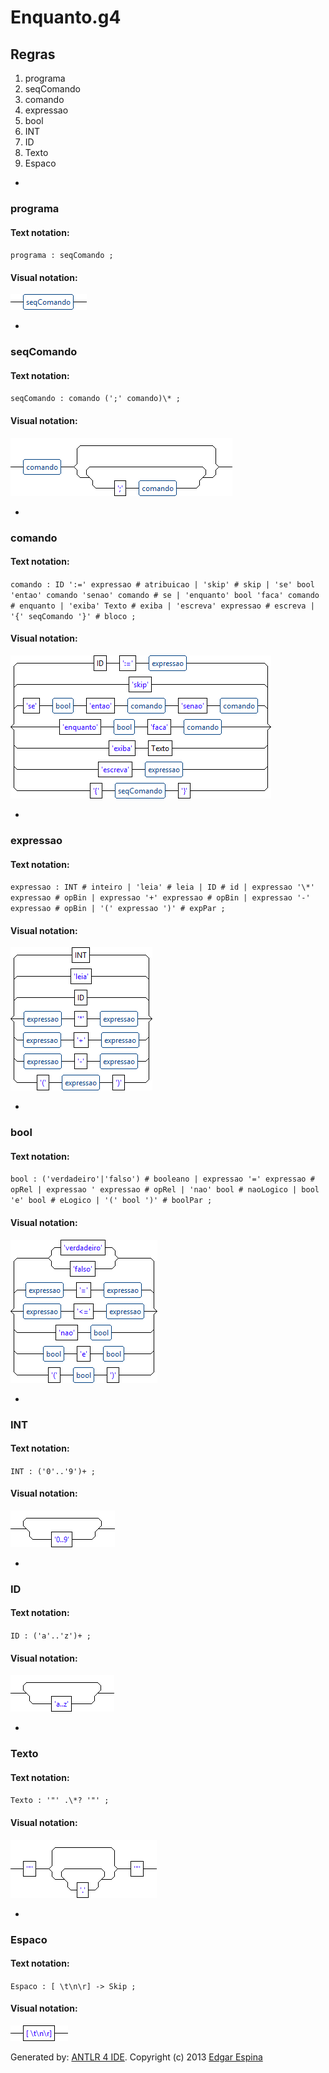 # Enquanto.g4

## Regras

1. programa
2. seqComando
3. comando
4. expressao
5. bool
6. INT
7. ID
8. Texto
9. Espaco

-
### programa

#### Text notation:

`programa : seqComando ;`

#### Visual notation:
![](images/programa.png)

-
### seqComando

#### Text notation:

`seqComando : comando (';' comando)\* ;`

#### Visual notation:
![](images/seqComando.png)

-
### comando

#### Text notation:

`comando : ID ':=' expressao # atribuicao | 'skip' # skip | 'se' bool 'entao' comando 'senao' comando # se | 'enquanto' bool 'faca' comando # enquanto | 'exiba' Texto # exiba | 'escreva' expressao # escreva | '{' seqComando '}' # bloco ;`

#### Visual notation:
![](images/comando.png)

-
### expressao

#### Text notation:

`expressao : INT # inteiro | 'leia' # leia | ID # id | expressao '\*' expressao # opBin | expressao '+' expressao # opBin | expressao '-' expressao # opBin | '(' expressao ')' # expPar ;`

#### Visual notation:
![](images/expressao.png)

-
### bool

#### Text notation:

`bool : ('verdadeiro'|'falso') # booleano | expressao '=' expressao # opRel | expressao ' expressao # opRel | 'nao' bool # naoLogico | bool 'e' bool # eLogico | '(' bool ')' # boolPar ;`

#### Visual notation:
![](images/bool.png)

-
### INT

#### Text notation:

`INT : ('0'..'9')+ ;`

#### Visual notation:
![](images/INT.png)

-
### ID

#### Text notation:

`ID : ('a'..'z')+ ;`

#### Visual notation:
![](images/ID.png)

-
### Texto

#### Text notation:

`Texto : '"' .\*? '"' ;`

#### Visual notation:
![](images/Texto.png)

-
### Espaco

#### Text notation:

`Espaco : [ \t\n\r] -> Skip ;`

#### Visual notation:
![](images/Espaco.png)

Generated by: [ANTLR 4 IDE](https://github.com/jknack/antlr4ide). Copyright (c) 2013 [Edgar Espina](https://twitter.com/edgarespina)
